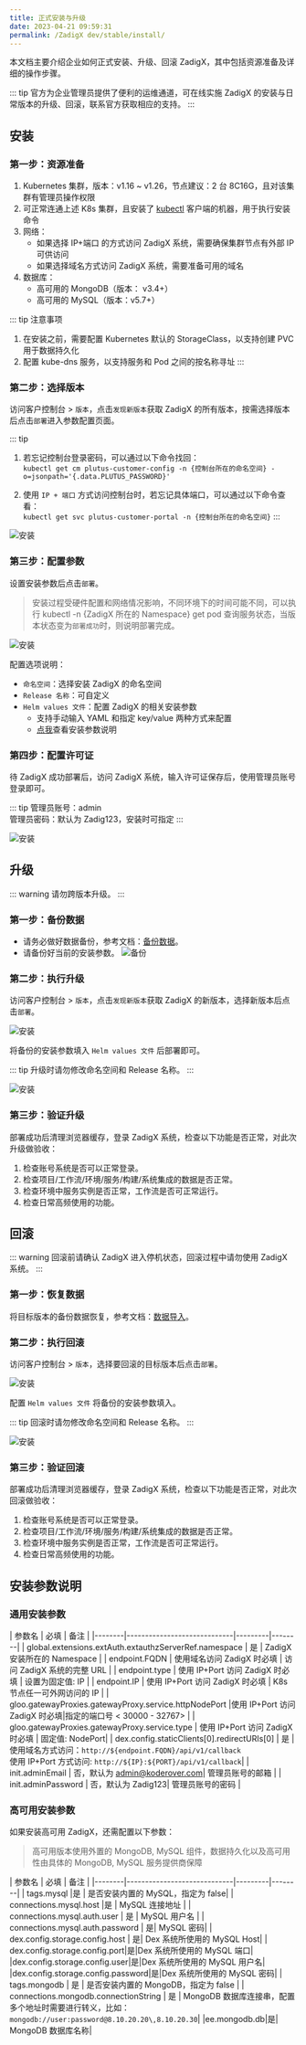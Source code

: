 ```yaml
---
title: 正式安装与升级
date: 2023-04-21 09:59:31
permalink: /ZadigX dev/stable/install/
---
```


本文档主要介绍企业如何正式安装、升级、回滚 ZadigX，其中包括资源准备及详细的操作步骤。

::: tip
官方为企业管理员提供了便利的运维通道，可在线实施 ZadigX 的安装与日常版本的升级、回滚，联系官方获取相应的支持。
:::

## 安装
### 第一步：资源准备

1. Kubernetes 集群，版本：v1.16 ~ v1.26，节点建议：2 台 8C16G，且对该集群有管理员操作权限
2. 可正常连通上述 K8s 集群，且安装了 [kubectl](https://kubernetes.io/docs/tasks/tools/) 客户端的机器，用于执行安装命令
3. 网络：
    - 如果选择 IP+端口 的方式访问 ZadigX 系统，需要确保集群节点有外部 IP 可供访问
    - 如果选择域名方式访问 ZadigX 系统，需要准备可用的域名
4. 数据库：
    - 高可用的 MongoDB（版本： v3.4+）
    - 高可用的 MySQL（版本：v5.7+）

::: tip 注意事项
1. 在安装之前，需要配置 Kubernetes 默认的 StorageClass，以支持创建 PVC 用于数据持久化<br>
2. 配置 kube-dns 服务，以支持服务和 Pod 之间的按名称寻址
:::

### 第二步：选择版本

访问客户控制台 > `版本`，点击`发现新版本`获取 ZadigX 的所有版本，按需选择版本后点击`部署`进入参数配置页面。

::: tip
1. 若忘记控制台登录密码，可以通过以下命令找回：<br>
    `kubectl get cm plutus-customer-config -n {控制台所在的命名空间} -o=jsonpath='{.data.PLUTUS_PASSWORD}'`

2. 使用 `IP + 端口` 方式访问控制台时，若忘记具体端口，可以通过以下命令查看：<br>
    `kubectl get svc plutus-customer-portal -n {控制台所在的命名空间}`
:::

![安装](../_images/install_1.png)

### 第三步：配置参数

设置安装参数后点击`部署`。

> 安装过程受硬件配置和网络情况影响，不同环境下的时间可能不同，可以执行 kubectl -n {ZadigX 所在的 Namespace} get pod 查询服务状态，当版本状态变为`部署成功`时，则说明部署完成。

![安装](../_images/install_2.png)

配置选项说明：

- `命名空间`：选择安装 ZadigX 的命名空间
- `Release 名称`：可自定义
- `Helm values 文件`：配置 ZadigX 的相关安装参数
    - 支持手动输入 YAML 和指定 key/value 两种方式来配置
    - [点我](#安装参数说明)查看安装参数说明

### 第四步：配置许可证

待 ZadigX 成功部署后，访问 ZadigX 系统，输入许可证保存后，使用管理员账号登录即可。

::: tip
管理员账号：admin<br>管理员密码：默认为 Zadig123，安装时可指定
:::

![安装](../_images/install_3.png)

## 升级

::: warning
请勿跨版本升级。
:::

### 第一步：备份数据

- 请务必做好数据备份，参考文档：[备份数据](/ZadigX%20dev/stable/backup-and-restore/#数据备份)。
- 请备份好当前的安装参数。
![备份](../_images/upgrade_1.jpeg)

### 第二步：执行升级

访问客户控制台 > `版本`，点击`发现新版本`获取 ZadigX 的新版本，选择新版本后点击`部署`。

![安装](../_images/install_1.png)

将备份的安装参数填入 `Helm values 文件` 后部署即可。

::: tip
升级时请勿修改命名空间和 Release 名称。
:::

![安装](../_images/install_2.png)

### 第三步：验证升级

部署成功后清理浏览器缓存，登录 ZadigX 系统，检查以下功能是否正常，对此次升级做验收：

1. 检查账号系统是否可以正常登录。
2. 检查项目/工作流/环境/服务/构建/系统集成的数据是否正常。
3. 检查环境中服务实例是否正常，工作流是否可正常运行。
4. 检查日常高频使用的功能。

## 回滚

::: warning
回滚前请确认 ZadigX 进入停机状态，回滚过程中请勿使用 ZadigX 系统。
:::

### 第一步：恢复数据

将目标版本的备份数据恢复，参考文档：[数据导入](/ZadigX%20dev/stable/backup-and-restore/#数据导入)。

### 第二步：执行回滚

访问客户控制台 > `版本`，选择要回滚的目标版本后点击`部署`。

![安装](../_images/rollback.png)

配置 `Helm values 文件` 将备份的安装参数填入。

::: tip
回滚时请勿修改命名空间和 Release 名称。
:::

![安装](../_images/install_2.png)

### 第三步：验证回滚
部署成功后清理浏览器缓存，登录 ZadigX 系统，检查以下功能是否正常，对此次回滚做验收：

1. 检查账号系统是否可以正常登录。
2. 检查项目/工作流/环境/服务/构建/系统集成的数据是否正常。
3. 检查环境中服务实例是否正常，工作流是否可正常运行。
4. 检查日常高频使用的功能。

## 安装参数说明

### 通用安装参数

| 参数名 | 必填              | 备注 | 
|--------|-----------------------------|---------|--------|
| global.extensions.extAuth.extauthzServerRef.namespace | 是 | ZadigX 安装所在的 Namespace | 
| endpoint.FQDN |  使用域名访问 ZadigX 时必填 | 访问 ZadigX 系统的完整 URL | 
| endpoint.type | 使用 IP+Port 访问 ZadigX 时必填 | 设置为固定值: IP |
| endpoint.IP | 使用 IP+Port 访问 ZadigX 时必填 | K8s 节点任一可外网访问的 IP |
| gloo.gatewayProxies.gatewayProxy.service.httpNodePort |使用 IP+Port 访问 ZadigX 时必填|指定的端口号 < 30000 - 32767> |
| gloo.gatewayProxies.gatewayProxy.service.type | 使用 IP+Port 访问 ZadigX 时必填 | 固定值:  NodePort|
| dex.config.staticClients[0].redirectURIs[0] | 是 | 使用域名方式访问：`http://${endpoint.FQDN}/api/v1/callback`<br>使用 IP+Port 方式访问: `http://${IP}:${PORT}/api/v1/callback`|
| init.adminEmail | 否，默认为 admin@koderover.com| 管理员账号的邮箱 |
| init.adminPassword | 否，默认为 Zadig123| 管理员账号的密码 |

### 高可用安装参数

如果安装高可用 ZadigX，还需配置以下参数：

> 高可用版本使用外置的 MongoDB, MySQL 组件，数据持久化以及高可用性由具体的 MongoDB, MySQL 服务提供商保障

| 参数名 | 必填              | 备注 | 
|--------|-----------------------------|---------|--------|
| tags.mysql |是 | 是否安装内置的 MySQL，指定为 false| 
| connections.mysql.host |是 | MySQL 连接地址 |
| connections.mysql.auth.user | 是 | MySQL 用户名 |
| connections.mysql.auth.password | 是| MySQL 密码|
| dex.config.storage.config.host | 是| Dex 系统所使用的 MySQL Host|
| dex.config.storage.config.port|是|Dex 系统所使用的 MySQL 端口|
|dex.config.storage.config.user|是|Dex 系统所使用的 MySQL 用户名|
|dex.config.storage.config.password|是|Dex 系统所使用的 MySQL 密码|
| tags.mongodb | 是 | 是否安装内置的 MongoDB，指定为 false |
| connections.mongodb.connectionString | 是 | MongoDB 数据库连接串，配置多个地址时需要进行转义，比如：`mongodb://user:password@8.10.20.20\,8.10.20.30`|
|ee.mongodb.db|是| MongoDB 数据库名称|